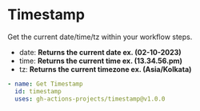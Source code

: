 # Timestamp

Get the current date/time/tz within your workflow steps.

- date: **Returns the current date ex. (02-10-2023)**
- time: **Returns the current time ex. (13.34.56.pm)**
- tz: **Returns the current timezone ex. (Asia/Kolkata)**

```yml
- name: Get Timestamp
  id: timestamp
  uses: gh-actions-projects/timestamp@v1.0.0
```
